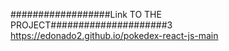 ##################Link TO THE PROJECT#####################3
https://edonado2.github.io/pokedex-react-js-main
